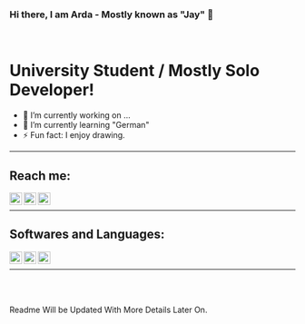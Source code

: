 ### Hi there, I am Arda - Mostly known as "Jay" 👋

<br/>

# University Student / Mostly Solo Developer!
- 🔭 I’m currently working on ...
- 🌱 I’m currently learning "German"
- ⚡ Fun fact: I enjoy drawing. 
<!-- - 👯 I’m looking to collaborate ... -->

<hr />

## Reach me:

[<img align="left" alt="Itch.io" width="22px" src="https://cdn.jsdelivr.net/npm/simple-icons@v3/icons/itch-dot-io.svg" /> ][Itch.io]
[<img align="left" alt="Twitter" width="22px" src="https://cdn.jsdelivr.net/npm/simple-icons@v3/icons/twitter.svg" />][Twitter]
[<img align="left" alt="Mail" width="22px" src="https://cdn.jsdelivr.net/npm/simple-icons@v3/icons/gmail.svg" />][Mail]

<br />
<hr />

## Softwares and Languages:
[<img align="left" width="22px" src="https://cdn.jsdelivr.net/npm/simple-icons@v3/icons/visualstudiocode.svg" />][Visual Studio Code]
[<img align="left" width="22px" src="https://cdn.jsdelivr.net/npm/simple-icons@v3/icons/visualstudio.svg" />][Visual Studio]
[<img align="left" width="22px" src="https://cdn.jsdelivr.net/npm/simple-icons@v3/icons/unity.svg" />][Unity]

<br/>
<hr />

<br />
<br />

Readme Will be Updated With More Details Later On.


[itch.io]: https://thejayduck.itch.io/
[twitter]: https://twitter.com/thejayduck/
[unity]: https://unity.com/
[visual studio]: https://visualstudio.microsoft.com/
[visual studio code]: https://code.visualstudio.com/
[mail]: mailto:therealjayduck@gmail.com
